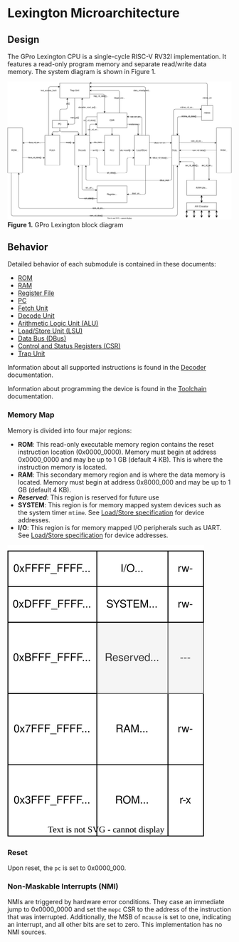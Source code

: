 # Lexington Microarchitecture

## Design

The GPro Lexington CPU is a single-cycle RISC-V RV32I implementation.
It features a read-only program memory and separate read/write data memory.
The system diagram is shown in Figure 1.

![](./figures/BlockDiagram.drawio.svg) \
**Figure 1.** GPro Lexington block diagram

## Behavior

Detailed behavior of each submodule is contained in these documents:

- [ROM](./ROM.md)
- [RAM](./RAM.md)
- [Register File](./RegisterFile.md)
- [PC](./PC.md)
- [Fetch Unit](./Fetch.md)
- [Decode Unit](./Decoder.md)
- [Arithmetic Logic Unit (ALU)](./ALU.md)
- [Load/Store Unit (LSU)](./Load_Store.md)
- [Data Bus (DBus)](./DBus.md)
- [Control and Status Registers (CSR)](./CSR.md)
- [Trap Unit](./Trap.md)

Information about all supported instructions is found in the [Decoder](./Decoder.md) documentation.

Information about programming the device is found in the [Toolchain](./Toolchain.md) documentation.

### Memory Map

Memory is divided into four major regions:

- **ROM**: This read-only executable memory region contains the reset instruction location (0x0000_0000).
Memory must begin at address 0x0000_0000 and may be up to 1 GB (default 4 KB).
This is where the instruction memory is located.
- **RAM**: This secondary memory region and is where the data memory is located.
Memory must begin at address 0x8000_000 and may be up to 1 GB (default 4 KB).
- ***Reserved***: This region is reserved for future use
- **SYSTEM**: This region is for memory mapped system devices such as the system timer `mtime`.
See [Load/Store specification](./Load_Store.md#memory-mapped-devices) for device addresses.
- **I/O**: This region is for memory mapped I/O peripherals such as UART.
See [Load/Store specification](./Load_Store.md#memory-mapped-devices) for device addresses.

![](./figures/MemoryMap.drawio.svg)


### Reset

Upon reset, the `pc` is set to 0x0000_000.


### Non-Maskable Interrupts (NMI)

NMIs are triggered by hardware error conditions.
They case an immediate jump to 0x0000_0000 and set the `mepc` CSR to the address of the instruction that was interrupted.
Additionally, the MSB of `mcause` is set to one, indicating an interrupt, and all other bits are set to zero.
This implementation has no NMI sources.
